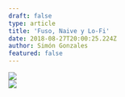 ```yaml
---
draft: false
type: article
title: 'Fuso, Naive y Lo-Fi'
date: 2018-08-27T20:00:25.224Z
author: Simón Gonzales
featured: false
---
```

<div><img src="/img/uploads/simonpar_1.jpg"></div>

<div><img src="/img/uploads/simonpar_2.jpg"></div>

